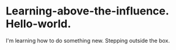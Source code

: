 # Learning-above-the-influence. Hello-world.
I'm learning how to do something new.  Stepping outside the box.
